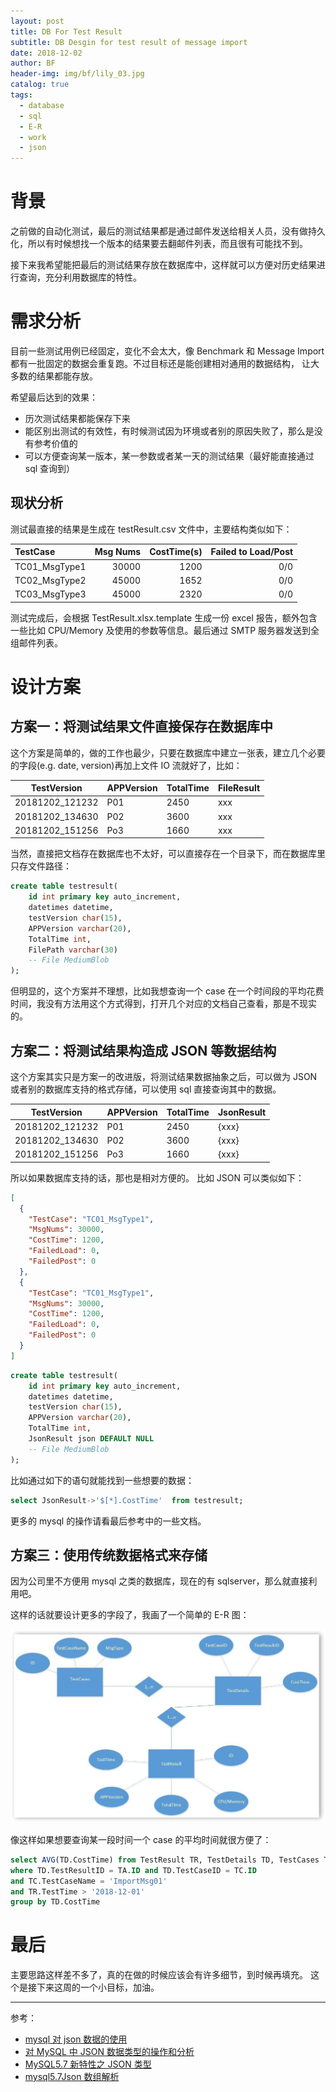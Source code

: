 ```yaml
---
layout: post
title: DB For Test Result
subtitle: DB Desgin for test result of message import
date: 2018-12-02
author: BF
header-img: img/bf/lily_03.jpg
catalog: true
tags:
  - database
  - sql
  - E-R
  - work
  - json
---
```


# 背景

之前做的自动化测试，最后的测试结果都是通过邮件发送给相关人员，没有做持久化，所以有时候想找一个版本的结果要去翻邮件列表，而且很有可能找不到。

接下来我希望能把最后的测试结果存放在数据库中，这样就可以方便对历史结果进行查询，充分利用数据库的特性。

# 需求分析

目前一些测试用例已经固定，变化不会太大，像 Benchmark 和 Message Import 都有一批固定的数据会重复跑。不过目标还是能创建相对通用的数据结构， 让大多数的结果都能存放。

希望最后达到的效果：

- 历次测试结果都能保存下来
- 能区别出测试的有效性，有时候测试因为环境或者别的原因失败了，那么是没有参考价值的
- 可以方便查询某一版本，某一参数或者某一天的测试结果（最好能直接通过 sql 查询到）

## 现状分析

测试最直接的结果是生成在 testResult.csv 文件中，主要结构类似如下：

| TestCase      | Msg Nums | CostTime(s) | Failed to Load/Post |
| :------------ | -------: | ----------: | ------------------: |
| TC01_MsgType1 |    30000 |        1200 |                 0/0 |
| TC02_MsgType2 |    45000 |        1652 |                 0/0 |
| TC03_MsgType3 |    45000 |        2320 |                 0/0 |

测试完成后，会根据 TestResult.xlsx.template 生成一份 excel 报告，额外包含一些比如 CPU/Memory 及使用的参数等信息。最后通过 SMTP 服务器发送到全组邮件列表。

# 设计方案

## 方案一：将测试结果文件直接保存在数据库中

这个方案是简单的，做的工作也最少，只要在数据库中建立一张表，建立几个必要的字段(e.g. date, version)再加上文件 IO 流就好了，比如：

| TestVersion     | APPVersion | TotalTime | FileResult |
| --------------- | ---------- | --------- | ---------- |
| 20181202_121232 | P01        | 2450      | xxx        |
| 20181202_134630 | P02        | 3600      | xxx        |
| 20181202_151256 | Po3        | 1660      | xxx        |

当然，直接把文档存在数据库也不太好，可以直接存在一个目录下，而在数据库里只存文件路径：

```sql
create table testresult(
    id int primary key auto_increment,
    datetimes datetime,
    testVersion char(15),
    APPVersion varchar(20),
    TotalTime int,
    FilePath varchar(30)
    -- File MediumBlob
);
```

但明显的，这个方案并不理想，比如我想查询一个 case 在一个时间段的平均花费时间，我没有方法用这个方式得到，打开几个对应的文档自己查看，那是不现实的。

## 方案二：将测试结果构造成 JSON 等数据结构

这个方案其实只是方案一的改进版，将测试结果数据抽象之后，可以做为 JSON 或者别的数据库支持的格式存储，可以使用 sql 直接查询其中的数据。

| TestVersion     | APPVersion | TotalTime | JsonResult |
| --------------- | ---------- | --------- | ---------- |
| 20181202_121232 | P01        | 2450      | {xxx}      |
| 20181202_134630 | P02        | 3600      | {xxx}      |
| 20181202_151256 | Po3        | 1660      | {xxx}      |

所以如果数据库支持的话，那也是相对方便的。 比如 JSON 可以类似如下：

```json
[
  {
    "TestCase": "TC01_MsgType1",
    "MsgNums": 30000,
    "CostTime": 1200,
    "FailedLoad": 0,
    "FailedPost": 0
  },
  {
    "TestCase": "TC01_MsgType1",
    "MsgNums": 30000,
    "CostTime": 1200,
    "FailedLoad": 0,
    "FailedPost": 0
  }
]
```

```sql
create table testresult(
    id int primary key auto_increment,
    datetimes datetime,
    testVersion char(15),
    APPVersion varchar(20),
    TotalTime int,
    JsonResult json DEFAULT NULL
    -- File MediumBlob
);
```

比如通过如下的语句就能找到一些想要的数据：

```sql
select JsonResult->'$[*].CostTime'  from testresult;
```

更多的 mysql 的操作请看最后参考中的一些文档。

## 方案三：使用传统数据格式来存储

因为公司里不方便用 mysql 之类的数据库，现在的有 sqlserver，那么就直接利用吧。

这样的话就要设计更多的字段了，我画了一个简单的 E-R 图：

![ER Map](/img/post/2018/12/2018-12-02-TestResultDBDesign.jpg)

像这样如果想要查询某一段时间一个 case 的平均时间就很方便了：

```sql
select AVG(TD.CostTime) from TestResult TR, TestDetails TD, TestCases TC
where TD.TestResultID = TA.ID and TD.TestCaseID = TC.ID
and TC.TestCaseName = 'ImportMsg01'
and TR.TestTime > '2018-12-01'
group by TD.CostTime
```

# 最后

主要思路这样差不多了，真的在做的时候应该会有许多细节，到时候再填充。
这个是接下来这周的一个小目标，加油。

---

参考：

- [mysql 对 json 数据的使用](https://blog.csdn.net/qq_36213352/article/details/83054993)
- [对 MySQL 中 JSON 数据类型的操作和分析](https://blog.csdn.net/manongpengzai/article/details/77200399)
- [MySQL5.7 新特性之 JSON 类型](https://blog.csdn.net/zhaowen25/article/details/52938004)
- [mysql5.7Json 数组解析](https://blog.csdn.net/u013329580/article/details/77096630)
